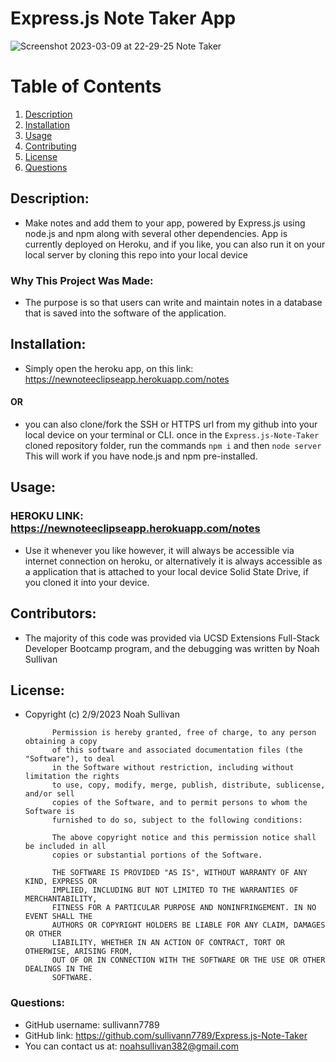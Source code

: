 
# Express.js Note Taker App

![Screenshot 2023-03-09 at 22-29-25 Note Taker](https://user-images.githubusercontent.com/119015927/224240615-36e08564-d557-46c1-b754-8ff702d1e87a.png)

# Table of Contents

1. [Description](#description)
2. [Installation](#installation)
3. [Usage](#usage)
4. [Contributing](#contributors)
6. [License](#license)
7. [Questions](#questions)

## Description:
- Make notes and add them to your app, powered by Express.js using node.js and npm along with several other dependencies. App is currently deployed on Heroku, and if you like, you can also run it on your local server by cloning this repo into your local device
### Why This Project Was Made:
- The purpose is so that users can write and maintain notes in a database that is saved into the software of the application. 
        
## Installation:
- Simply open the heroku app, on this link: https://newnoteeclipseapp.herokuapp.com/notes 
#### OR
- you can also clone/fork the SSH or HTTPS url from my github into your local device on your terminal or CLI. once in the ``` Express.js-Note-Taker ``` cloned repository folder, run the commands ``` npm i ``` and then ``` node server ``` This will work if you have node.js and npm pre-installed.
        
## Usage:
### HEROKU LINK: https://newnoteeclipseapp.herokuapp.com/notes
- Use it whenever you like however, it will always be accessible via internet connection on heroku, or alternatively it is always accessible as a application that is attached to your local device Solid State Drive, if you cloned it into your device.
        
## Contributors:
- The majority of this code was provided via UCSD Extensions Full-Stack Developer Bootcamp program, and the debugging was written by Noah Sullivan

        
## License:
- Copyright (c) 2/9/2023 Noah Sullivan

            Permission is hereby granted, free of charge, to any person obtaining a copy
            of this software and associated documentation files (the "Software"), to deal
            in the Software without restriction, including without limitation the rights
            to use, copy, modify, merge, publish, distribute, sublicense, and/or sell
            copies of the Software, and to permit persons to whom the Software is
            furnished to do so, subject to the following conditions:
            
            The above copyright notice and this permission notice shall be included in all
            copies or substantial portions of the Software.
            
            THE SOFTWARE IS PROVIDED "AS IS", WITHOUT WARRANTY OF ANY KIND, EXPRESS OR
            IMPLIED, INCLUDING BUT NOT LIMITED TO THE WARRANTIES OF MERCHANTABILITY,
            FITNESS FOR A PARTICULAR PURPOSE AND NONINFRINGEMENT. IN NO EVENT SHALL THE
            AUTHORS OR COPYRIGHT HOLDERS BE LIABLE FOR ANY CLAIM, DAMAGES OR OTHER
            LIABILITY, WHETHER IN AN ACTION OF CONTRACT, TORT OR OTHERWISE, ARISING FROM,
            OUT OF OR IN CONNECTION WITH THE SOFTWARE OR THE USE OR OTHER DEALINGS IN THE
            SOFTWARE.
        
### Questions:
- GitHub username: sullivann7789
- GitHub link: https://github.com/sullivann7789/Express.js-Note-Taker
- You can contact us at: noahsullivan382@gmail.com
